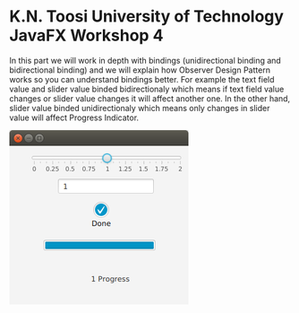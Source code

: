 # K.N. Toosi University of Technology JavaFX Workshop 4
In this part we will work in depth with bindings (unidirectional binding and bidirectional binding) and we will explain how Observer Design Pattern works so you can understand bindings better.
For example the text field value and slider value binded bidirectionaly which means if text field value changes or slider value changes it will affect another one. In the other hand, slider value binded unidirectionaly which means only changes in slider value will affect Progress Indicator.

![alt text](https://raw.githubusercontent.com/mhrimaz/JavaFXWorkshop_04/master/bindings.png "Bindings")
